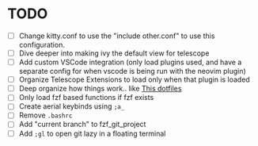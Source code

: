 # TODO

- [ ] Change kitty.conf to use the "include other.conf" to use this configuration.
- [ ] Dive deeper into making ivy the default view for telescope
- [ ] Add custom VSCode integration (only load plugins used, and have a separate config for when vscode is being run with the neovim plugin)
- [ ] Organize Telescope Extensions to load only when that plugin is loaded
- [ ] Deep organize how things work.. like [This dotfiles](https://github.com/wbthomason/dotfiles/tree/linux/neovim/.config/nvim/lua/config)
- [ ] Only load fzf based functions if fzf exists
- [ ] Create aerial keybinds using `;a_`
- [ ] Remove `.bashrc`
- [ ] Add "current branch" to fzf\_git\_project
- [ ] Add `;gl` to open git lazy in a floating terminal
